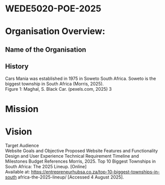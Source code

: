 # WEDE5020-POE-2025

# Organisation Overview: 
## Name of the Organisation  
## History  
Cars Mania was established in 1975 in Soweto South Africa. Soweto is the biggest 
township in South Africa (Morris, 2025).  
Figure 1: Maghal, S. Black Car. (pexels.com, 2025) 
3 
# Mission  
# Vision  
Target Audience  
Website Goals and Objective 
Proposed Website Features and Functionality 
Design and User Experience 
Technical Requirement 
Timeline and Milestones 
Budget 
References 
Morris, 2025. Top 10 Biggest Townships in South Africa: The 2025 Lineup. [Online]  
Available at: https://entrepreneurhubsa.co.za/top-10-biggest-townships-in-south
africa-the-2025-lineup/ 
[Accessed 4 August 2025].
